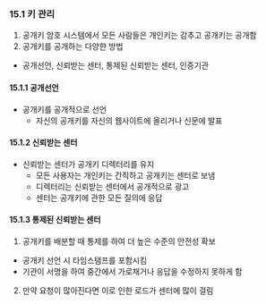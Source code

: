 ### 15.1 키 관리

1. 공개키 암호 시스템에서 모든 사람들은 개인키는 감추고 공개키는 공개함
2. 공개키를 공개하는 다양한 방법

- 공개선언, 신뢰받는 센터, 통제된 신뢰받는 센터, 인증기관

#### 15.1.1 공개선언

- 공개키를 공개적으로 선언
  - 자신의 공개키를 자신의 웹사이트에 올리거나 신문에 발표

#### 15.1.2 신뢰받는 센터

- 신뢰받는 센터가 공개키 디렉터리를 유지
  - 모든 사용자는 개인키는 간직하고 공개키는 센터로 보냄
  - 디렉터리는 신뢰받는 센터에서 공개적으로 광고
  - 센터는 공개키에 관한 모든 질의에 응답

#### 15.1.3 통제된 신뢰받는 센터

1. 공개키를 배분할 때 통제를 하여 더 높은 수준의 안전성 확보

- 공개키 선언 시 타임스탬프를 포함시킴
- 기관이 서명을 하여 중간에서 가로채거나 응답을 수정하지 못하게 함

2. 만약 요청이 많아진다면 이로 인한 로드가 센터에 많이 걸림

